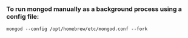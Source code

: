 ### To run mongod manually as a background process using a config file:

```
mongod --config /opt/homebrew/etc/mongod.conf --fork
```
